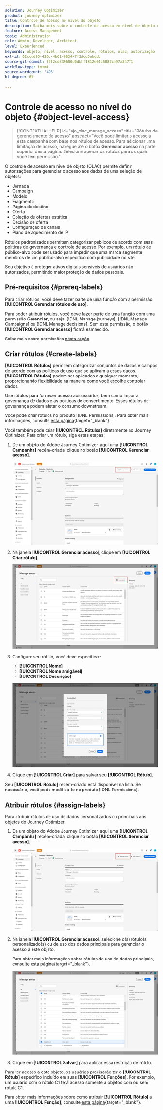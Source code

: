 ```yaml
---
solution: Journey Optimizer
product: journey optimizer
title: Controle de acesso no nível do objeto
description: Saiba mais sobre o controle de acesso em nível de objeto que permite definir autorizações para gerenciar o acesso a dados a uma seleção de objetos
feature: Access Management
topic: Administration
role: Admin, Developer, Architect
level: Experienced
keywords: objeto, nível, acesso, controle, rótulos, olac, autorização
exl-id: 02ccdd95-426c-4b61-9834-7f2dcd5abdbb
source-git-commit: f9f2cd339680d0dbff1812e64c5082ca97a34771
workflow-type: tm+mt
source-wordcount: '496'
ht-degree: 6%

---
```


# Controle de acesso no nível do objeto {#object-level-access}

>[!CONTEXTUALHELP]
>id="ajo_olac_manage_access"
>title="Rótulos de gerenciamento de acesso"
>abstract="Você pode limitar o acesso a esta campanha com base nos rótulos de acesso. Para adicionar uma limitação de acesso, navegue até o botão **Gerenciar acesso** na parte superior desta página. Selecione apenas os rótulos para os quais você tem permissão."

O controle de acesso em nível de objeto (OLAC) permite definir autorizações para gerenciar o acesso aos dados de uma seleção de objetos:

* Jornada
* Campaign
* Modelo
* Fragmento
* Página de destino
* Oferta
* Coleção de ofertas estática
* Decisão de oferta
* Configuração de canais
* Plano de aquecimento de IP

Rótulos padronizados permitem categorizar públicos de acordo com suas políticas de governança e controle de acesso. Por exemplo, um rótulo de público-alvo pode ser usado para impedir que uma marca segmente membros de um público-alvo específico com publicidade no site.

Seu objetivo é proteger ativos digitais sensíveis de usuários não autorizados, permitindo maior proteção de dados pessoais.

## Pré-requisitos {#prereq-labels}

Para [criar rótulos](#create-labels), você deve fazer parte de uma função com a permissão **[!UICONTROL Gerenciar rótulos de uso]**.

Para poder [atribuir rótulos](#assign-labels), você deve fazer parte de uma função com uma permissão **Gerenciar**, ou seja, [!DNL Manage journeys], [!DNL Manage Campaigns] ou [!DNL Manage decisions]. Sem esta permissão, o botão **[!UICONTROL Gerenciar acesso]** ficará esmaecido.

Saiba mais sobre permissões [nesta seção](../administration/permissions.md).

## Criar rótulos {#create-labels}

**[!UICONTROL Rótulos]** permitem categorizar conjuntos de dados e campos de acordo com as políticas de uso que se aplicam a esses dados. **[!UICONTROL Rótulos]** podem ser aplicados a qualquer momento, proporcionando flexibilidade na maneira como você escolhe controlar dados.

Use rótulos para fornecer acesso aos usuários, bem como impor a governança de dados e as políticas de consentimento. Esses rótulos de governança podem afetar o consumo downstream.

Você pode criar rótulos no produto [!DNL Permissions]. Para obter mais informações, consulte [esta página](https://experienceleague.adobe.com/docs/experience-platform/access-control/abac/permissions-ui/labels.html){target="_blank"}.

Você também pode criar **[!UICONTROL Rótulos]** diretamente no Journey Optimizer. Para criar um rótulo, siga estas etapas:

1. De um objeto do Adobe Journey Optimizer, aqui uma **[!UICONTROL Campanha]** recém-criada, clique no botão **[!UICONTROL Gerenciar acesso]**.

   ![](assets/olac_1.png)

1. Na janela **[!UICONTROL Gerenciar acesso]**, clique em **[!UICONTROL Criar rótulo]**.

   ![](assets/olac_2.png)

1. Configure seu rótulo, você deve especificar:
   * **[!UICONTROL Nome]**
   * **[!UICONTROL Nome amigável]**
   * **[!UICONTROL Descrição]**

   ![](assets/olac_3.png)

1. Clique em **[!UICONTROL Criar]** para salvar seu **[!UICONTROL Rótulo]**.

Seu **[!UICONTROL Rótulo]** recém-criado está disponível na lista. Se necessário, você pode modificá-lo no produto [!DNL Permissions].

## Atribuir rótulos {#assign-labels}

Para atribuir rótulos de uso de dados personalizados ou principais aos objetos do Journey Optimizer:

1. De um objeto do Adobe Journey Optimizer, aqui uma **[!UICONTROL Campanha]** recém-criada, clique no botão **[!UICONTROL Gerenciar acesso]**.

   ![](assets/olac_1.png)

1. Na janela **[!UICONTROL Gerenciar acesso]**, selecione o(s) rótulo(s) personalizado(s) ou de uso dos dados principais para gerenciar o acesso a este objeto.

   Para obter mais informações sobre rótulos de uso de dados principais, consulte [esta página](https://experienceleague.adobe.com/docs/experience-platform/data-governance/labels/reference.html){target="_blank"}.

   ![](assets/olac_4.png)

1. Clique em **[!UICONTROL Salvar]** para aplicar essa restrição de rótulo.

Para ter acesso a este objeto, os usuários precisarão ter o **[!UICONTROL Rótulo]** específico incluído em suas **[!UICONTROL Funções]**.
Por exemplo, um usuário com o rótulo C1 terá acesso somente a objetos com ou sem rótulo C1.

Para obter mais informações sobre como atribuir **[!UICONTROL Rótulo]** a uma **[!UICONTROL Função]**, consulte [esta página](https://experienceleague.adobe.com/docs/experience-platform/access-control/abac/permissions-ui/permissions.html#manage-labels-for-a-role){target="_blank"}.